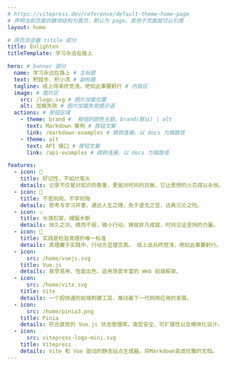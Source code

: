 ```yaml
---
# https://vitepress.dev/reference/default-theme-home-page
# 声明当前页面的模块结构为首页，默认为 page。其他子页面就可以引用
layout: home

# 网页浏览器 titile 部分
title: Enlighten
titleTemplate: 学习永远在路上

hero: # banner 部分
  name: 学习永远在路上 # 主标题
  text: 积跬步、积小流 # 副标题
  tagline: 纸上得来终觉浅，绝知此事要躬行 # 内容区
  image: # 图片区
    src: /logo.svg # 图片加载位置
    alt: 加载失败 # 图片加载失败提示语
  actions: # 按钮区域
    - theme: brand #  按钮的颜色主题，brand(默认) | alt
      text: Markdown 案例 # 按钮文案
      link: /markdown-examples # 跳转连接，以 docs 为根路径
    - theme: alt
      text: API 接口 # 按钮文案
      link: /api-examples # 跳转连接，以 docs 为根路径

features:
  - icon: 📝
    title: 好记性，不如烂笔头
    details: 记录不仅是对知识的尊重，更是对时间的抗衡，它让思想的火花得以永恒。
  - icon: 🤔
    title: 不思则罔，不学则殆
    details: 思考与学习并重，通达人生之理，免于虚无之苦，远离沉沦之险。
  - icon: 📈
    title: 水滴石穿，绳锯木断
    details: 恒久之功，微而不弱，微小行动，铸就非凡成就，时间见证坚持的力量。
  - icon: 🚀
    title: 实践是检验真理的唯一标准
    details: 真理藏于实践中，行动方显理念真。 纸上谈兵终觉浅，绝知此事要躬行。
  - icon:
      src: /home/vuejs.svg
    title: Vue.js
    details: 易学易用，性能出色，适用场景丰富的 Web 前端框架。
  - icon:
      src: /home/vite.svg
    title: Vite
    details: 一个超快速的前端构建工具，推动着下一代网络应用的发展。
  - icon:
      src: /home/pinia3.png
    title: Pinia
    details: 符合直觉的 Vue.js 状态管理库。类型安全、可扩展性以及模块化设计。
  - icon:
      src: vitepress-logo-mini.svg
    title: Vitepress
    details: Vite 和 Vue 驱动的静态站点生成器。将Markdown变成优雅的文档。
---
```

